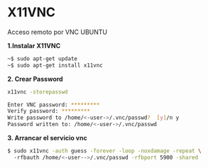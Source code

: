 # X11VNC
Acceso remoto por VNC
UBUNTU

<b>1.Instalar X11VNC</b>

```bash
~$ sudo apt-get update
~$ sudo apt-get install x11vnc
```
<b>2. Crear Password </b>
```bash
x11vnc -storepasswd

Enter VNC password: *********
Verify password: *********  
Write password to /home/<-user->/.vnc/passwd?  [y]/n y
Password written to: /home/<-user->/.vnc/passwd
```
<b>3. Arrancar el servicio vnc</b>
```bash
$ sudo x11vnc -auth guess -forever -loop -noxdamage -repeat \ 
  -rfbauth /home/<-user-->/.vnc/passwd -rfbport 5900 -shared
```






